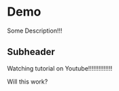 # Demo

Some Description!!!

## Subheader

Watching tutorial on Youtube!!!!!!!!!!!!!!

Will this work?
